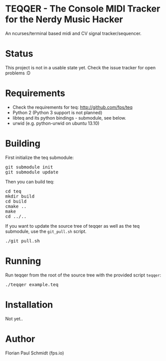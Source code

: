 # TEQQER - The Console MIDI Tracker for the Nerdy Music Hacker

An ncurses/terminal based midi and CV signal tracker/sequencer.

# Status

This project is not in a usable state yet. Check the issue tracker for open problems :D

# Requirements

* Check the requirements for teq: http://github.com/fps/teq
* Python 2 (Python 3 support is not planned)
* libteq and its python bindings - submodule, see below.
* urwid (e.g. python-urwid on ubuntu 13.10)

# Building

First initialize the teq submodule:

<pre>
git submodule init
git submodule update
</pre>

Then you can build teq:

<pre>
cd teq
mkdir build
cd build
cmake ..
make
cd ../..
</pre>

If you want to update the source tree of teqqer as well as the teq submodule, use the <code>git_pull.sh</code> script.

<pre>
./git_pull.sh
</pre>

# Running

Run teqqer from the root of the source tree with the provided script <code>teqqer</code>:

<pre>
./teqqer example.teq
</pre>

# Installation

Not yet..

# Author

Florian Paul Schmidt (fps.io)

